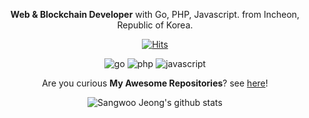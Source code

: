 <div align=center>

**Web & Blockchain Developer** with Go, PHP, Javascript. from Incheon, Republic of Korea.

[![Hits](https://hits.seeyoufarm.com/api/count/incr/badge.svg?url=https%3A%2F%2Fgithub.com%2Fpronist&count_bg=%2379C83D&title_bg=%23555555&icon=&icon_color=%23E7E7E7&title=hits&edge_flat=false)](https://hits.seeyoufarm.com)

![go](http://img.shields.io/badge/-Go-00ADD8?style=flat-square&logo=go&logoColor=white)
![php](http://img.shields.io/badge/-PHP-777BB4?style=flat-square&logo=php&logoColor=white)
![javascript](http://img.shields.io/badge/-Javascript-F7DF1E?style=flat-square&logo=javascript&logoColor=white)

Are you curious **My Awesome Repositories**? see [here](https://github.com/pronist/pronist/blob/master/REPOSITORY.md)!

![Sangwoo Jeong's github stats](https://github-readme-stats.vercel.app/api?username=pronist&show_icons=true&theme=dracula)

</div>
